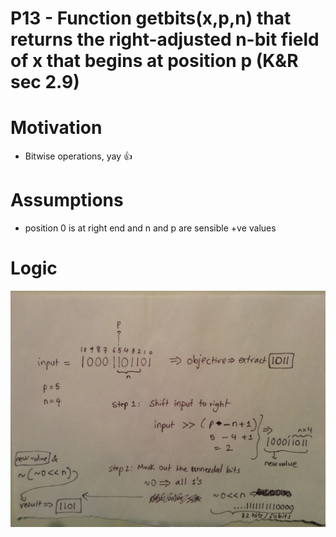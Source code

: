 # P13 - Function getbits(x,p,n) that returns the right-adjusted n-bit field of x that begins at position p (K&R sec 2.9)  

# Motivation
* Bitwise operations, yay :+1:

# Assumptions
* position 0 is at right end and n and p are sensible +ve values

# Logic
![](https://raw.githubusercontent.com/hckrtst/cs-refresh/master/problems/P13/P13.jpg)


